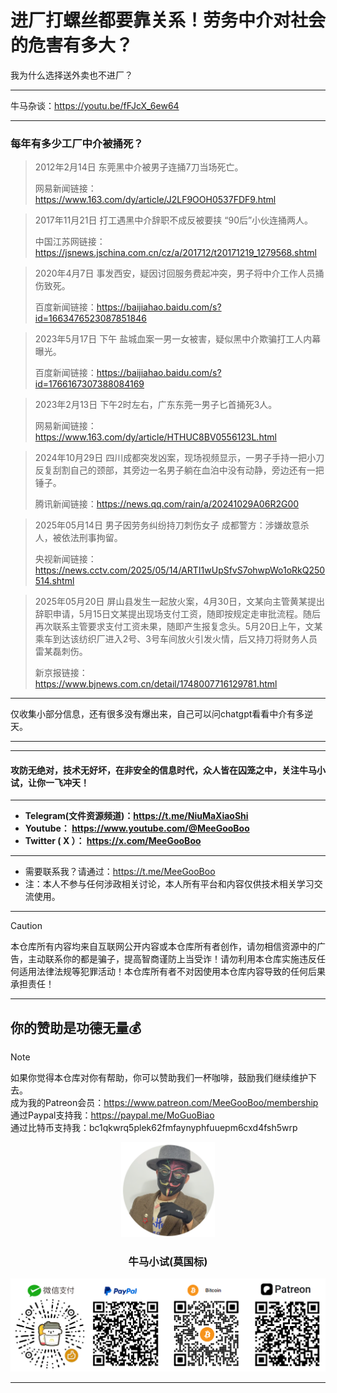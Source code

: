 # 进厂打螺丝都要靠关系！劳务中介对社会的危害有多大？

我为什么选择送外卖也不进厂？

****

牛马杂谈：https://youtu.be/fFJcX_6ew64

****

### 每年有多少工厂中介被捅死？

> 2012年2月14日 东莞黑中介被男子连捅7刀当场死亡。
>
> 网易新闻链接：https://www.163.com/dy/article/J2LF9OOH0537FDF9.html



> 2017年11月21日 打工遇黑中介辞职不成反被要挟 “90后”小伙连捅两人。
>
> 中国江苏网链接：https://jsnews.jschina.com.cn/cz/a/201712/t20171219_1279568.shtml



> 2020年4月7日  事发西安，疑因讨回服务费起冲突，男子将中介工作人员捅伤致死。
>
> 百度新闻链接：https://baijiahao.baidu.com/s?id=1663476523087851846



> 2023年5月17日 下午 盐城血案一男一女被害，疑似黑中介欺骗打工人内幕曝光。
>
> 百度新闻链接：https://baijiahao.baidu.com/s?id=1766167307388084169



> 2023年2月13日 下午2时左右，广东东莞一男子匕首捅死3人。
>
> 网易新闻链接：https://www.163.com/dy/article/HTHUC8BV0556123L.html



> 2024年10月29日  四川成都突发凶案，现场视频显示，一男子手持一把小刀反复刮割自己的颈部，其旁边一名男子躺在血泊中没有动静，旁边还有一把锤子。
>
> 腾讯新闻链接：https://news.qq.com/rain/a/20241029A06R2G00



> 2025年05月14日 男子因劳务纠纷持刀刺伤女子 成都警方：涉嫌故意杀人，被依法刑事拘留。
>
> 央视新闻链接：https://news.cctv.com/2025/05/14/ARTI1wUpSfvS7ohwpWo1oRkQ250514.shtml



> 2025年05月20日 屏山县发生一起放火案，4月30日，文某向主管黄某提出辞职申请，5月15日文某提出现场支付工资，随即按规定走审批流程。随后再次联系主管要求支付工资未果，随即产生报复念头。5月20日上午，文某乘车到达该纺织厂进入2号、3号车间放火引发火情，后又持刀将财务人员雷某磊刺伤。
>
> 新京报链接：https://www.bjnews.com.cn/detail/1748007716129781.html

****

仅收集小部分信息，还有很多没有爆出来，自己可以问chatgpt看看中介有多逆天。

****

















****

#### 攻防无绝对，技术无好坏，在非安全的信息时代，众人皆在囚笼之中，关注牛马小试，让你一飞冲天！

****

- **Telegram(文件资源频道)：https://t.me/NiuMaXiaoShi**
- **Youtube：  https://www.youtube.com/@MeeGooBoo**
- **Twitter ( X ）：  https://x.com/MeeGooBoo**

****
- 需要联系我？请通过：https://t.me/MeeGooBoo
- 注：本人不参与任何涉政相关讨论，本人所有平台和内容仅供技术相关学习交流使用。
****

> [!CAUTION]
>
> 本仓库所有内容均来自互联网公开内容或本仓库所有者创作，请勿相信资源中的广告，主动联系你的都是骗子，提高智商谨防上当受诈！请勿利用本仓库实施违反任何适用法律法规等犯罪活动！本仓库所有者不对因使用本仓库内容导致的任何后果承担责任！

****

## 你的赞助是功德无量💰

> [!NOTE]
>
> 如果你觉得本仓库对你有帮助，你可以赞助我们一杯咖啡，鼓励我们继续维护下去。<br>
> 成为我的Patreon会员：https://www.patreon.com/MeeGooBoo/membership<br>
> 通过Paypal支持我：https://paypal.me/MoGuoBiao<br>
> 通过比特币支持我：bc1qkwrq5plek62fmfaynyphfuuepm6cxd4fsh5wrp



<p align="center" >
    <img src="https://raw.githubusercontent.com/MeeGooBoo/2025/refs/heads/main/static/imgs/logo.png" width="150">
    <h3 align="center">牛马小试(莫国标)</h3>
    <p align="center">
        <img src="https://raw.githubusercontent.com/MeeGooBoo/2025/refs/heads/main/static/imgs/pays.png">
    </p>
</p>

****
